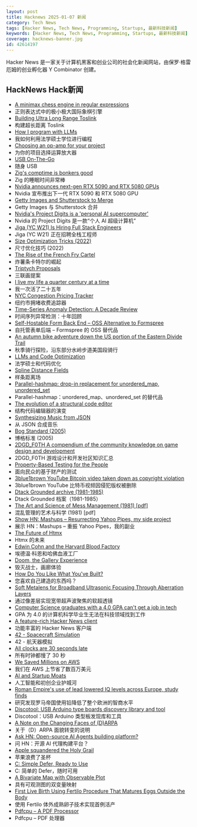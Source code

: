 ```yaml
---
layout: post
title: Hacknews 2025-01-07 新闻
category: Tech News
tags: [Hacker News, Tech News, Programming, Startups, 最新科技新闻]
keywords: [Hacker News, Tech News, Programming, Startups, 最新科技新闻]
coverage: hacknews-banner.jpg
id: 42614197
---
```


Hacker News 是一家关于计算机黑客和创业公司的社会化新闻网站，由保罗·格雷厄姆的创业孵化器 Y Combinator 创建。

## HackNews Hack新闻

- [A minimax chess engine in regular expressions](https://nicholas.carlini.com/writing/2025/regex-chess.html)
- 正则表达式中的极小极大国际象棋引擎
- [Building Ultra Long Range Toslink](https://blog.benjojo.co.uk/post/sfp-experiment-ultra-long-range-toslink)
- 构建超长距离 Toslink
- [How I program with LLMs](https://crawshaw.io/blog/programming-with-llms)
- 我如何利用法学硕士学位进行编程
- [Choosing an op-amp for your project](https://lcamtuf.substack.com/p/choosing-an-op-amp-for-your-project)
- 为你的项目选择运算放大器
- [USB On-The-Go](https://computer.rip/2024-01-06-usb-on-the-go.html)
- 随身 USB
- [Zig's comptime is bonkers good](https://www.scottredig.com/blog/bonkers_comptime/)
- Zig 的睡眠时间非常棒
- [Nvidia announces next-gen RTX 5090 and RTX 5080 GPUs](https://www.theverge.com/2025/1/6/24337396/nvidia-rtx-5080-5090-5070-ti-5070-price-release-date)
- Nvidia 宣布推出下一代 RTX 5090 和 RTX 5080 GPU
- [Getty Images and Shutterstock to Merge](https://newsroom.gettyimages.com/en/getty-images/getty-images-and-shutterstock-to-merge-creating-a-premier-visual-content-company)
- Getty Images 与 Shutterstock 合并
- [Nvidia's Project Digits is a 'personal AI supercomputer'](https://techcrunch.com/2025/01/06/nvidias-project-digits-is-a-personal-ai-computer/)
- Nvidia 的 Project Digits 是一款“个人 AI 超级计算机”
- [Jiga (YC W21) Is Hiring Full Stack Engineers](https://www.ycombinator.com/companies/jiga/jobs/KMtdgpo-remote-full-stack-engineer-react-node-mongo)
- Jiga (YC W21) 正在招聘全栈工程师
- [Size Optimization Tricks (2022)](https://justine.lol/sizetricks/)
- 尺寸优化技巧 (2022)
- [The Rise of the French Fry Cartel](https://jacobin.com/2025/01/french-fry-price-fixing-antitrust/)
- 炸薯条卡特尔的崛起
- [Triptych Proposals](https://alexanderpetros.com/triptych/)
- 三联画提案
- [I live my life a quarter century at a time](https://tla.systems/blog/2025/01/04/i-live-my-life-a-quarter-century-at-a-time/)
- 我一次活了二十五年
- [NYC Congestion Pricing Tracker](https://www.congestion-pricing-tracker.com/)
- 纽约市拥堵收费追踪器
- [Time-Series Anomaly Detection: A Decade Review](https://arxiv.org/abs/2412.20512)
- 时间序列异常检测：十年回顾
- [Self-Hostable Form Back End – OSS Alternative to Formspree](https://github.com/FormBee/FormBee)
- 自托管表单后端 – Formspree 的 OSS 替代品
- [An autumn bike adventure down the US portion of the Eastern Divide Trail](https://www.crazyguyonabike.com/doc/?doc_id=26078)
- 秋季骑行探险，沿东部分水岭步道美国段骑行
- [LLMs and Code Optimization](https://wiredream.com/llm-optimizing-digit-diff/)
- 法学硕士和代码优化
- [Spline Distance Fields](https://zone.dog/braindump/spline_fields/)
- 样条距离场
- [Parallel-hashmap: drop-in replacement for unordered_map, unordered_set](https://github.com/greg7mdp/parallel-hashmap)
- Parallel-hashmap：unordered_map、unordered_set 的替代品
- [The evolution of a structural code editor](https://crowdhailer.me/2025-01-02/the-evolution-of-a-structural-code-editor/)
- 结构代码编辑器的演变
- [Synthesizing Music from JSON](https://phoboslab.org/log/2025/01/synth)
- 从 JSON 合成音乐
- [Bog Standard (2005)](https://www.bbc.co.uk/worldservice/learningenglish/radio/specials/1728_uptodate/page25.shtml)
- 博格标准 (2005)
- [2DGD_F0TH A compendium of the community knowledge on game design and development](https://github.com/2DGD-F0TH/2DGD_F0TH)
- 2DGD_F0TH 游戏设计和开发社区知识汇总
- [Property-Based Testing for the People](https://repository.upenn.edu/entities/publication/72ca3499-c5f6-4fc1-b5a3-9d66d8dd534e)
- 面向民众的基于财产的测试
- [3blue1brown YouTube Bitcoin video taken down as copyright violation](https://twitter.com/3blue1brown/status/1876291319955398799)
- 3blue1brown YouTube 比特币视频因侵犯版权被删除
- [Dtack Grounded archive (1981-1985)](http://www.easy68k.com/paulrsm/dg/)
- Dtack Grounded 档案（1981-1985）
- [The Art and Science of Mess Management (1981) [pdf]](https://www.systemswisdom.com/sites/default/files/Ackoff-1981-Mess-Management_0.pdf)
- 混乱管理的艺术与科学 (1981) [pdf]
- [Show HN: Mashups – Resurrecting Yahoo Pipes, my side project](https://www.mashups.io)
- 展示 HN：Mashups – 重振 Yahoo Pipes，我的副业
- [The Future of Htmx](https://htmx.org/essays/future/)
- Htmx 的未来
- [Edwin Cohn and the Harvard Blood Factory](https://www.asimov.press/p/cohn)
- 埃德温·科恩和哈佛血液工厂
- [Doom, the Gallery Experience](https://bobatealee.itch.io/doom-the-gallery-experience)
- 毁灭战士，画廊体验
- [How Do You Like What You've Built?](https://morrisbrodersen.de/how-do-you-like-what-you-built/)
- 您喜欢自己建造的东西吗？
- [Soft Metalens for Broadband Ultrasonic Focusing Through Aberration Layers](https://www.nature.com/articles/s41467-024-55022-2)
- 通过像差层实现宽带超声波聚焦的软超透镜
- [Computer Science graduates with a 4.0 GPA can't get a job in tech](https://xcancel.com/davenewworld_2/status/1874919912621453374)
- GPA 为 4.0 的计算机科学毕业生无法在科技领域找到工作
- [A feature-rich Hacker News client](https://github.com/Livinglist/Hacki)
- 功能丰富的 Hacker News 客户端
- [42 - Spacecraft Simulation](https://github.com/ericstoneking/42)
- 42 - 航天器模拟
- [All clocks are 30 seconds late](https://victorpoughon.fr/all-clocks-are-30-seconds-late/)
- 所有时钟都慢了 30 秒
- [We Saved Millions on AWS](https://tech.forter.com/saving-millions-aws-part-1.html)
- 我们在 AWS 上节省了数百万美元
- [AI and Startup Moats](https://unzip.dev/0x01f-ai-and-startup-moats/)
- 人工智能和初创企业护城河
- [Roman Empire's use of lead lowered IQ levels across Europe, study finds](https://www.theguardian.com/science/2025/jan/06/roman-empires-use-of-lead-lowered-iq-levels-across-europe-study-finds)
- 研究发现罗马帝国使用铅降低了整个欧洲的智商水平
- [Discotool: USB Arduino type boards discovery library and tool](https://github.com/Neradoc/discotool)
- Discotool：USB Arduino 类型板发现库和工具
- [A Note on the Changing Faces of (D)ARPA](https://www.freaktakes.com/p/a-note-on-the-changing-faces-of-darpa)
- 关于（D）ARPA 面貌转变的说明
- [Ask HN: Open-source AI Agents building platform?]()
- 问 HN：开源 AI 代理构建平台？
- [Apple squandered the Holy Grail](https://xeiaso.net/blog/2025/squandered-holy-grail/)
- 苹果浪费了圣杯
- [C: Simple Defer, Ready to Use](https://gustedt.wordpress.com/2025/01/06/simple-defer-ready-to-use/)
- C: 简单的 Defer，随时可用
- [A Bivariate Map with Observable Plot](https://observablehq.observablehq.cloud/pangea/plot/bivariate-map)
- 具有可观测图的双变量映射
- [First Live Birth Using Fertilo Procedure That Matures Eggs Outside the Body](https://www.businesswire.com/news/home/20241216400051/en/Gameto-Announces-World%E2%80%99s-First-Live-Birth-Using-Fertilo-Procedure-that-Matures-Eggs-Outside-the-Body)
- 使用 Fertilo 体外成熟卵子技术实现首例活产
- [Pdfcpu – A PDF Processor](https://pdfcpu.io/)
- Pdfcpu – PDF 处理器

